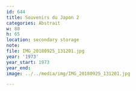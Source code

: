 ```yaml
---
id: 644
title: Souvenirs du Japon 2
categories: Abstrait
w: 80
h: 65
location: secondary storage
note:
file: IMG_20180925_131201.jpg
year: '1973'
year_start: 1973
year_end:
image: ../../media/img/IMG_20180925_131201.jpg

---
```

